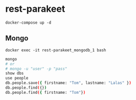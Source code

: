 # rest-parakeet

```docker
docker-compose up -d
```

## Mongo

```docker
docker exec -it rest-parakeet_mongodb_1 bash
```

```bash
mongo
# or
# mongo -u "user" -p "pass"
show dbs
use people
db.people.save({ firstname: "Tom", lastname: "Lalas" })
db.people.find({})
db.people.find({ firstname: "Tom"})
```
